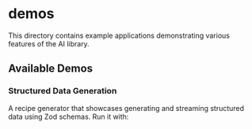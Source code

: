 # demos

This directory contains example applications demonstrating various features of the AI library.

## Available Demos

### Structured Data Generation
A recipe generator that showcases generating and streaming structured data using Zod schemas. Run it with:
